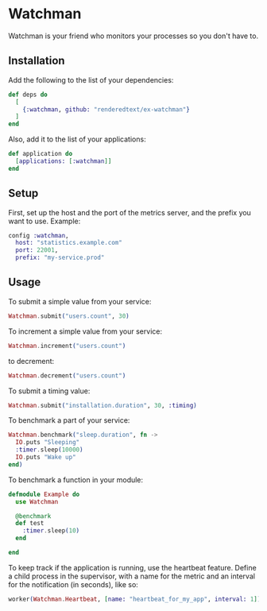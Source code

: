 # Watchman

Watchman is your friend who monitors your processes so you don't have to.

## Installation

Add the following to the list of your dependencies:

``` elixir
def deps do
  [
    {:watchman, github: "renderedtext/ex-watchman"}
  ]
end
```

Also, add it to the list of your applications:

``` elixir
def application do
  [applications: [:watchman]]
end
```

## Setup

First, set up the host and the port of the metrics server, and the prefix you
want to use. Example:

``` elixir
config :watchman,
  host: "statistics.example.com"
  port: 22001,
  prefix: "my-service.prod"
```

## Usage

To submit a simple value from your service:

``` elixir
Watchman.submit("users.count", 30)
```

To increment a simple value from your service:

``` elixir
Watchman.increment("users.count")
```

to decrement:

``` elixir
Watchman.decrement("users.count")
```

To submit a timing value:

``` elixir
Watchman.submit("installation.duration", 30, :timing)
```

To benchmark a part of your service:

``` elixir
Watchman.benchmark("sleep.duration", fn ->
  IO.puts "Sleeping"
  :timer.sleep(10000)
  IO.puts "Wake up"
end)
```

To benchmark a function in your module:

``` elixir
defmodule Example do
  use Watchman

  @benchmark
  def test
    :timer.sleep(10)
  end

end
```

To keep track if the application is running, use the heartbeat feature. Define a child process in the supervisor, with a name for the metric and an interval for the notification (in seconds), like so:

``` elixir
worker(Watchman.Heartbeat, [name: "heartbeat_for_my_app", interval: 1])
```
